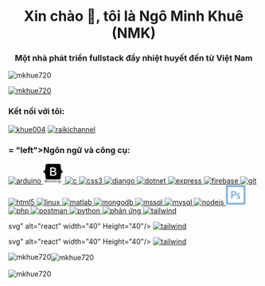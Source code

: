 <h1 align="center">Xin chào 👋, tôi là Ngô Minh Khuê (NMK)</h1>
<h3 align="center">Một nhà phát triển fullstack đầy nhiệt huyết đến từ Việt Nam</h3>

<p align="left"> <img src="https://komarev.com/ghpvc/?username=mkhue720&label=Profile%20views&color=0e75b6&style=flat" alt="mkhue720" /> </p>

<p align="left"> <a href ="https://github.com/ryo-ma/github-profile-trophy"><img src="https://github-profile-trophy.vercel.app/?username=mkhue720" alt="mkhue720" /></a> </p>

<h3 align="left">Kết nối với tôi:</h3>
<p align="left">
<a href="https://fb.com/khue004" target="blank"><img align="center" src="https://pbs.twimg.com/profile_images/1646955748444852231/XGehZ_9v_400x400.jpg" alt="khue004" Height="30" width="40" /></a>
<a href="https://www.youtube.com/@raikichannel" target="blank"><img align="center" src="https://cdn.tgdd.vn/2020/03/GameApp/youtube-200x200.jpg" alt="raikichannel" Height="30" width="40" /></a> </p> <h3 căn
chỉnh

= "left">Ngôn ngữ và công cụ:</h3>
<p align="left"> <a href="https://www.arduino.cc/" target="_blank" rel="noreferrer">
        <img src="https://cdn.worldvectorlogo.com/ logos/arduino-1.svg" alt="arduino" width="40" Height="40"/> </a> 
     <a href="https://getbootstrap.com" target="_blank" rel=" noreferrer"> 
        <img src="https://raw.githubusercontent.com/devicons/devicon/master/icons/bootstrap/bootstrap-plain-wordmark.svg" alt="bootstrap" width="40" Height="40 "/> </a> 
    <a href="https://www.cprogramming.com/" target="_blank" rel="noreferrer"> 
        <img src="https://raw.githubusercontent.com/devicons/devicon/master/icons/c/c-origen.svg" alt="c" width="40" Height="40"/> </a> 
    <a href="https:// www.w3schools.com/css/" target="_blank" rel="noreferrer"> 
        <img src="https://raw.githubusercontent.com/devicons/devicon/master/icons/css3/css3-origin-wordmark .svg" alt="css3" width="40" Height="40"/> </a> 
    <a href="https://www.djangoproject.com/" target="_blank" rel="noreferrer" > 
        <img src="https://cdn.worldvectorlogo.com/logos/django.svg" alt="django" width="40" Height="40"/> </a> 
    <a href="https: //dotnet.microsoft.com/" target="_blank" rel="noreferrer"> 
        <img src="https://raw.githubusercontent.com/devicons/devicon/master/icons/dot-net/dot-net-origin-wordmark .svg" alt="dotnet" width="40" Height="40"/> </a> 
    <a href="https://expressjs.com" target="_blank" rel="noreferrer"> 
        <img src="https://raw.githubusercontent.com/devicons/devicon/master/icons/express/express-origen-wordmark.svg" alt="express" width="40" Height="40"/> </a> 
    <a href="https://firebase.google.com/" target="_blank" rel="noreferrer"> 
        <img src="https://www.vectorlogo.Zone/logos/firebase/firebase-icon.svg" alt="firebase" width="40" Height="40"/> </a> 
    <a href="https://git-scm.com/" target ="_blank" rel="noreferrer"> 
        <img src="https://www.vectorlogo.zone/logos/git-scm/git-scm-icon.svg" alt="git" width="40" chiều cao ="40"/> </a> 
    <a href="https://www.w3.org/html/" target="_blank" rel="noreferrer"> 
        <img src="https://raw. githubusercontent.com/devicons/devicon/master/icons/html5/html5-origen-wordmark.svg" alt="html5" width="40" Height="40"/> </a> 
    <a href="https: //www.linux.org/" target="_blank" rel="noreferrer"> 
        <img src="https://raw.githubusercontent.com/devicons/devicon/master/icons/linux/linux-origen.svg" alt="linux" width="40" Height="40"/> </a> 
    <a href="https://www.mathworks.com/" target="_blank" rel="noreferrer"> 
        <img src="https: //upload.wikimedia.org/wikipedia/commons/2/21/Matlab_Logo.png" alt="matlab" width="40" Height="40"/> </a> 
    <a href="https:// www.mongodb.com/" target="_blank" rel="noreferrer"> 
        <img src="https://raw.githubusercontent.com/devicons/devicon/master/icons/mongodb/mongodb-origen-wordmark.svg" alt="mongodb" width="40" Height="40"/> </a> 
    <a href="https://www.microsoft.com/en-us/sql-server" target="_blank " rel="noreferrer"> 
        <img src="https://www.svgrepo.com/show/303229/microsoft-sql-server-logo.svg" alt="mssql" width="40" Height="40 "/> </a> 
    <a href="https://www.mysql.com/" target="_blank" rel="noreferrer"> 
        <img src="https://raw.githubusercontent.com/devicons /devicon/master/icons/mysql/mysql-origen-wordmark.svg" alt="mysql" width="40" Height="40"/> </a> 
    <a href="https://nodejs.org" target="_blank" rel="noreferrer"> 
        <img src="https://raw.githubusercontent.com/devicons/devicon/master/icons/nodejs/nodejs-origen-wordmark.svg" alt="nodejs " width="40" Height="40"/> </a> 
    <a href="https://www.photoshop.com/en" target="_blank" rel="noreferrer"> 
        <img src=" https://raw.githubusercontent.com/devicons/devicon/master/icons/photoshop/photoshop-line.svg" alt="photoshop" width="40" Height="40"/> </a> 
    <a href ="https://www.php.net" target="_blank" rel="noreferrer"> 
        <img src="https://www.vectorlogo.zone/logos/php/php-horizontal.svg" alt="php" width="40" Height="40"/> </a> 
    <a href="https://postman. com" target="_blank" rel="noreferrer"> 
        <img src="https://www.vectorlogo.zone/logos/getpostman/getpostman-icon.svg" alt="postman" width="40" Height= "40"/> </a> 
    <a href="https://www.python.org" target="_blank" rel="noreferrer"> 
        <img src="https://raw.githubusercontent.com/ devicons/devicon/master/icons/python/python-origen.svg" alt="python" width="40" Height="40"/> </a> 
    <a href="https://reactjs.org/" target="_blank" rel="noreferrer"> 
        <img src="https://raw.githubusercontent.com/devicons/devicon/master/icons/react/react-origin-wordmark.svg" alt=" phản ứng" width="40" Height="40"/> </a> 
    <a href="https://tailwindcss.com/" target="_blank" rel="noreferrer"> 
        <img src="https: //www.vectorlogo.zone/logos/tailwindcss/tailwindcss-icon.svg" alt="tailwind" width="40" Height="40"/> </a> 
    </p>svg" alt="react" width="40" Height="40"/> </a> 
    <a href="https://tailwindcss.com/" target="_blank" rel="noreferrer"> 
        <img src="https://www.vectorlogo.zone/logos/tailwindcss/tailwindcss-icon.svg" alt="tailwind" width="40" Height="40"/> </a> 
    </p>svg" alt="react" width="40" Height="40"/> </a> 
    <a href="https://tailwindcss.com/" target="_blank" rel="noreferrer"> 
        <img src="https://www.vectorlogo.zone/logos/tailwindcss/tailwindcss-icon.svg" alt="tailwind" width="40" Height="40"/> </a> </p>

<p><img align="left" src="https://github-readme-stats.vercel.app/api/top-langs?username=mkhue720&show_icons=true&locale=en&layout=compact" alt="mkhue720" /> </p>

<p> <img align="center" src="https://github-readme-stats.vercel.app/api?username=mkhue720&show_icons=true&locale=en" alt="mkhue720" /> </p>

<p><img align="center" src="https://github-readme-streak-stats.herokuapp.com/?user=mkhue720&" alt="mkhue720" /></p>
